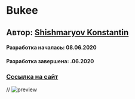 # Bukee
## Aвтор: [Shishmaryov Konstantin](https://github.com/shishmaryovkonstantin/)
#### Разработка началась: 08.06.2020
#### Разработка завершена: .06.2020
### [Ccсылка на сайт](https://shishmaryovkonstantin.github.io/Bukee/dist/index.html)
//
![preview](../master/02_preview.jpg)
